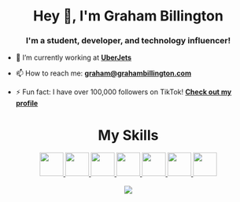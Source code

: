 <h1 align="center">Hey 👋, I'm Graham Billington</h1>
<h3 align="center">I'm a student, developer, and technology influencer!</h3>

- 🔭 I’m currently working at **[UberJets](https://flyuberjets.com)**

- 📫 How to reach me: **[graham@grahambillington.com](mailto:graham@grahambillington.com)**

- ⚡ Fun fact: I have over 100,000 followers on TikTok! **[Check out my profile](https://tiktok.com/@grahambillington)**


<h1 align="center">My Skills</h1>
<div align="center">
  <a href="https://www.javascript.com">
    <img src="https://upload.wikimedia.org/wikipedia/commons/9/99/Unofficial_JavaScript_logo_2.svg" height="48" width="48"    
  </a>
    
  <a href="https://developer.mozilla.org/en-US/docs/Glossary/HTML5">
    <img src="https://upload.wikimedia.org/wikipedia/commons/6/61/HTML5_logo_and_wordmark.svg" height="48" width="48"    
  </a>
    
  <a href="https://developer.mozilla.org/en-US/docs/Web/CSS">
    <img src="https://upload.wikimedia.org/wikipedia/commons/d/d5/CSS3_logo_and_wordmark.svg" height="48" width="48"    
  </a>
  
  <a href="https://git-scm.com">
    <img src="https://upload.wikimedia.org/wikipedia/commons/3/3f/Git_icon.svg" height="48" width="48"    
  </a>
  
  <a href="https://www.python.org">
    <img src="https://upload.wikimedia.org/wikipedia/commons/c/c3/Python-logo-notext.svg" height="48" width="48"    
  </a>
     
  <a href="https://www.mysql.com">
    <img src="https://www.vectorlogo.zone/logos/mysql/mysql-icon.svg" height="48" width="48"    
  </a>
    
  <a href="https://www.linux.org">
    <img src="https://upload.wikimedia.org/wikipedia/commons/f/f1/Icons8_flat_linux.svg" height="48" width="48"    
  </a>
    
</div>
    
<div align="center">
  <br>
  <img src="https://github-readme-stats.vercel.app/api?username=gbillington1&show_icons=true&count_private=true&custom_title=My Github Stats&hide=contribs" />
</div>

